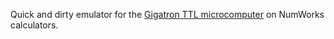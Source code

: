 Quick and dirty emulator for the [Gigatron TTL microcomputer](https://gigatron.io/) on NumWorks calculators.
